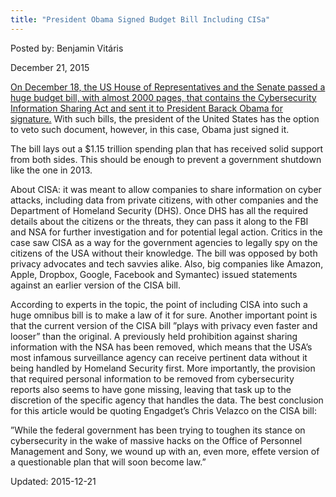 ```yaml
---
title: "President Obama Signed Budget Bill Including CISa"
---
```


Posted by: Benjamin Vitáris 

<span>December 21, 2015</span>




<p><a href="http://www.engadget.com/2015/12/18/house-senate-pass-budget-with-cisa/">On December 18, the US House of Representatives and the Senate passed a huge budget bill, with almost 2000 pages, that contains the Cybersecurity Information Sharing Act and sent it to President Barack Obama for signature.</a> With such bills, the president of the United States has the option to veto such document, however, in this case, Obama just signed it.</p>
<p>The bill lays out a $1.15 trillion spending plan that has received solid support from both sides. This should be enough to prevent a government shutdown like the one in 2013.</p>
<p>About CISA: it was meant to allow companies to share information on cyber attacks, including data from private citizens, with other companies and the Department of Homeland Security (DHS). Once DHS has all the required details about the citizens or the threats, they can pass it along to the FBI and NSA for further investigation and for potential legal action. Critics in the case saw CISA as a way for the government agencies to legally spy on the citizens of the USA without their knowledge. The bill was opposed by both privacy advocates and tech savvies alike. Also, big companies like Amazon, Apple, Dropbox, Google, Facebook and Symantec) issued statements against an earlier version of the CISA bill.</p>
<p>According to experts in the topic, the point of including CISA into such a huge omnibus bill is to make a law of it for sure. Another important point is that the current version of the CISA bill ”plays with privacy even faster and looser” than the original. A previously held prohibition against sharing information with the NSA has been removed, which means that the USA&#8217;s most infamous surveillance agency can receive pertinent data without it being handled by Homeland Security first. More importantly, the provision that required personal information to be removed from cybersecurity reports also seems to have gone missing, leaving that task up to the discretion of the specific agency that handles the data. The best conclusion for this article would be quoting Engadget’s Chris Velazco on the CISA bill:</p>
<p>”While the federal government has been trying to toughen its stance on cybersecurity in the wake of massive hacks on the Office of Personnel Management and Sony, we wound up with an, even more, effete version of a questionable plan that will soon become law.”</p>

Updated: 2015-12-21

